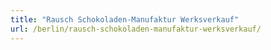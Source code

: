 ```yaml
---
title: "Rausch Schokoladen-Manufaktur Werksverkauf"
url: /berlin/rausch-schokoladen-manufaktur-werksverkauf/
---
```

